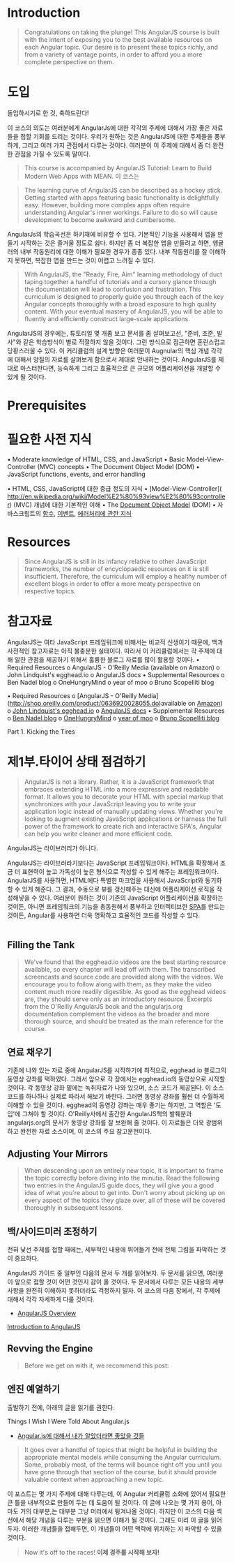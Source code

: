﻿# Introduction
> Congratulations on taking the plunge!
This AngularJS course is built with the intent of exposing you to the best available resources on each Angular topic. Our desire is to present these topics richly, and from a variety of vantage points, in order to afford you a more complete perspective on them.

# 도입
돌입하시기로 한 것, 축하드린다!

이 코스의 의도는 여러분에게 AngularJs에 대한 각각의 주제에 대해서 가장 좋은 자료들을 접할 기회를 드리는 것이다. 우리가 원하는 것은 AngularJS에 대한 주제들을 풍부하게, 그리고 여러 가지 관점에서 다루는 것이다. 여러분이 이 주제에 대해서 좀 더 완전한 관점을 가질 수 있도록 말이다.

> This course is accompanied by AngularJS Tutorial: Learn to Build Modern Web Apps with MEAN.
이 코스는 

> The learning curve of AngularJS can be described as a hockey stick. Getting started with apps featuring basic functionality is delightfully easy. However, building more complex apps often require understanding Angular's inner workings. Failure to do so will cause development to become awkward and cumbersome.

AngularJs의 학습곡선은 하키채에 비유할 수 있다. 기본적인 기능을 사용해서 앱을 만들기 시작하는 것은 즐거울 정도로 쉽다. 하지만 좀 더 복잡한 앱을 만들려고 하면, 앵귤러의 내부 작동원리에 대한 이해가 필요한 경우가 종종 있다. 내부 작동원리를 잘 이해하지 못하면, 복잡한 앱을 만드는 것이 어렵고 느려질 수 있다. 


> With AngularJS, the "Ready, Fire, Aim" learning methodology of duct taping together a handful of tutorials and a cursory glance through the documentation will lead to confusion and frustration. This curriculum is designed to properly guide you through each of the key Angular concepts thoroughly with a broad exposure to high quality content. With your eventual mastery of AngularJS, you will be able to fluently and efficiently construct large-scale applications.

AngularJS의 경우에는, 튜토리얼 몇 개좀 보고 문서를 좀 살펴보고선, "준비, 조준, 발사"와 같은 학습방식이 별로 적절하지 않을 것이다. 그런 방식으로 접근하면 혼란스럽고 당황스러울 수 있다. 이 커리큘럼의 설계 방향은 여러분이 Augnular의 핵심 개념 각각에 대해서 양질의 자료를 살펴보게 함으로서 제대로 안내하는 것이다. AngularJS를 제대로 마스터한다면, 능숙하게 그리고 효율적으로 큰 규모의 어플리케이션을 개발할 수 있게 될 것이다.  


# Prerequisites
# 필요한 사전 지식
•	Moderate knowledge of HTML, CSS, and JavaScript
•	Basic Model-View-Controller (MVC) concepts
•	The Document Object Model (DOM)
•	JavaScript functions, events, and error handling


•	HTML, CSS, JavaScript에 대한 중급 정도의 지식
•	]Model-View-Controller]( http://en.wikipedia.org/wiki/Model%E2%80%93view%E2%80%93controller) (MVC) 개념에 대한 기본적인 이해
•	The [Document Object Model]( http://en.wikipedia.org/wiki/Document_Object_Model) (DOM)
•	자바스크립트의 [함수]( https://developer.mozilla.org/en-US/docs/Web/JavaScript/Guide/Functions), [이벤트]( https://developer.mozilla.org/en-US/docs/Web/API/Event), [에러처리에 관한 지식]( https://developer.mozilla.org/en-US/docs/Web/JavaScript/Reference/Statements/try...catch)

# Resources

> Since AngularJS is still in its infancy relative to other JavaScript frameworks, the number of encyclopaedic resources on it is still insufficient. Therefore, the curriculum will employ a healthy number of excellent blogs in order to offer a more meaty perspective on respective topics.

# 참고자료
AngularJS는 여타 JavaScript 프레임워크에 비해서는 비교적 신생이기 때문에, 백과사전적인 참고자료는 아직 불충분한 실태이다. 따라서 이 커리큘럼에서는 각 주제에 대해 알찬 관점을 제공하기 위해서 훌륭한 블로그 자료를 많이 활용할 것이다. 
•	Required Resources
o	AngularJS - O'Reilly Media (available on Amazon)
o	John Lindquist's egghead.io
o	AngularJS docs
•	Supplemental Resources
o	Ben Nadel blog
o	OneHungryMind
o	year of moo
o	Bruno Scopelliti blog


•	Required Resources
o	[AngularJS - O'Reilly Media] (http://shop.oreilly.com/product/0636920028055.do)available on [Amazon](http://www.amazon.com/AngularJS-Brad-Green/dp/1449344852/ref=sr_1_1?ie=UTF8&qid=1372874049&sr=8-1&keywords=angularjs))
o	[John Lindquist's egghead.io](http://www.egghead.io/)
o	[AngularJS docs](http://docs.angularjs.org/)
•	Supplemental Resources
o	[Ben Nadel blog](http://www.bennadel.com/)
o	[OneHungryMind](http://onehungrymind.com/)
o	[year of moo](http://www.yearofmoo.com/)
o	[Bruno Scopelliti blog](http://blog.brunoscopelliti.com/)

Part 1. Kicking the Tires

# 제1부.타이어 상태 점검하기

> AngularJS is not a library.
> Rather, it is a JavaScript framework that embraces extending HTML into a more expressive and readable format. It allows you to decorate your HTML with special markup that synchronizes with your JavaScript leaving you to write your application logic instead of manually updating views. Whether you're looking to augment existing JavaScript applications or harness the full power of the framework to create rich and interactive SPA's, Angular can help you write cleaner and more efficient code.

AngularJS는 라이브러리가 아니다.

AngularJS는 라이브러라기보다는 JavaScript 프레임워크이다. HTML을 확장해서 조금 더 표현력이 높고 가독성이 높은 형식으로 작성할 수 있게 해주는 프레임워크이다. AngularJS를 사용하면, HTML에다 특별한 마크업을 사용해서 JavaScript와 동기화할 수 있게 해준다. 그 결과, 수동으로 뷰를 갱신해주는 대신에 어플리케이션 로직을 작성해넣을 수 있다. 여러분이 원하는 것이 기존의 JavaScript 어플리케이션을 확장하는 것이든, 아니면 프레임워크의 기능을 총동원해서 풍부하고 인터렉티브한 [SPA](http://en.wikipedia.org/wiki/Single-page_application)를 만드는 것이든, Angular를 사용하면 더욱 명확하고 효율적인 코드를 작성할 수 있다.   
 
## Filling the Tank 
> We've found that the egghead.io videos are the best starting resource available, so every chapter will lead off with them. The transcribed screencasts and source code are provided along with the videos. We encourage you to follow along with them, as they make the video content much more readily digestible.
As good as the egghead videos are, they should serve only as an introductory resource. Excerpts from the O'Reilly AngularJS book and the angularjs.org documentation complement the videos as the broader and more thorough source, and should be treated as the main reference for the course.

## 연료 채우기
기존에 나와 있는 자료 중에 AngularJS를 시작하기에 최적으로, egghead.io 블로그의 동영상 강좌를 택하였다. 그래서 앞으로 각 장에서는 egghead.io의 동영상으로 시작할 것이다. 각 동영상 강좌 밑에는 녹취자료가 나와 있으며, 소스 코드가 제공된다. 이 소스 코드를 하나하나 실제로 따라서 해보기 바란다. 그러면 동영상 강좌를 훨씬 더 수월하게 이해할 수 있을 것이다. 
egghead의 동영강 강좌는 매우 좋기는 하지만, 그 역할은 '도입'에 그쳐야 할 것이다. O'Reilly사에서 출간한 AngularJS책의 발췌분과 angularjs.org의 문서가 동영상 강좌를 잘 보완해 줄 것이다. 이 자료들은 더욱 광범위하고 완전한 자료 소스이며, 이 코스의 주요 참고문헌이다. 

## Adjusting Your Mirrors
> When descending upon an entirely new topic, it is important to frame the topic correctly before diving into the minutia.
Read the following two entries in the AngularJS guide docs, they will give you a good idea of what you're about to get into. Don't worry about picking up on every aspect of the topics they glaze over, all of these will be covered thoroughly in subsequent lessons.

## 백/사이드미러 조정하기

전혀 낯선 주제를 접할 때에는, 세부적인 내용에 뛰어들기 전에 전체 그림을 파악하는 것이 중요하다. 

AngularJS 가이드 중 일부인 다음의 문서 두 개를 읽어보자. 두 문서를 읽으면, 여러분이 앞으로 접할 것이 어떤 것인지 감이 올 것이다. 두 문서에서 다루는 모든 내용의 세부사항을 완전히 이해하지 못하더라도 걱정하지 말자. 이 코스의 다음 장에서, 각 주제에 대해서 각각 자세하게 다룰 것이다. 

 
- [AngularJS Overview](https://code.angularjs.org/1.2.26/docs/guide/concepts)
 
[Introduction to AngularJS](https://code.angularjs.org/1.2.26/docs/guide/introduction)
## Revving the Engine
> Before we get on with it, we recommend this post:

## 엔진 예열하기
출발하기 전에, 아래의 글을 읽기를 권한다. 
 
Things I Wish I Were Told About Angular.js

- [Angular.js에 대해서 내가 알았더라면 좋았을 것들]( http://ruoyusun.com/2013/05/25/things-i-wish-i-were-told-about-angular-js.html)

> It goes over a handful of topics that might be helpful in building the appropriate mental models while consuming the Angular curriculum. Some, probably most, of the terms will bounce right off you until you have gone through that section of the course, but it should provide valuable context when approaching a new topic.

이 포스트는 몇 가지 주제에 대해 다루는데, 이 Angular 커리큘럼 소화에 있어서 필요한 큰 틀을 내부적으로 만들어 두는 데 도움이 될 것이다. 이 글에 나오는 몇 가지 용어, 아마도 거의 대부분,는 대부분 그냥 머리에서 튕겨나올 것이다. 하지만 이 코스의 다음 섹션에서 해당 개념을 다루는 부분을 읽으면 이해가 될 것이다. 그래도 미리 이 글을 읽어두자. 이러한 개념들을 접해두면, 이 개념들이 어떤 맥락에 위치하는 지 파악할 수 있을 것이다.  

> Now it's off to the races!
<strong>이제 경주를 시작해 보자!</strong>
